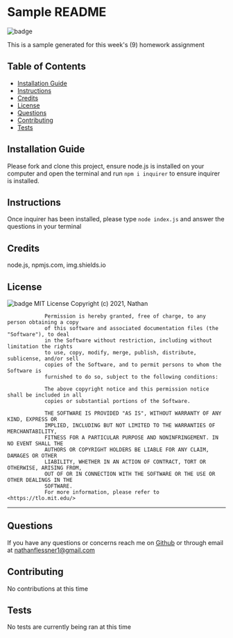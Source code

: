 
# Sample README
![badge](https://img.shields.io/badge/License-MIT-brightgreen)
    
This is a sample generated for this week's (9) homework assignment
   
## Table of Contents
* [Installation Guide](#installation)
* [Instructions](#instructions)
* [Credits](#credits)
* [License](#license)
* [Questions](#questions)
* [Contributing](#contributing)
* [Tests](#tests)
    
## Installation Guide
Please fork and clone this project, ensure node.js is installed on your computer and open the terminal and run ```npm i inquirer``` to ensure inquirer is installed. 

## Instructions
Once inquirer has been installed, please type ```node index.js``` and answer the questions in your terminal

## Credits
node.js, npmjs.com, img.shields.io

## License
![badge](https://img.shields.io/badge/License-MIT-brightgreen)
MIT License
                Copyright (c) 2021, Nathan
                
                Permission is hereby granted, free of charge, to any person obtaining a copy
                of this software and associated documentation files (the "Software"), to deal
                in the Software without restriction, including without limitation the rights
                to use, copy, modify, merge, publish, distribute, sublicense, and/or sell
                copies of the Software, and to permit persons to whom the Software is
                furnished to do so, subject to the following conditions:
                
                The above copyright notice and this permission notice shall be included in all
                copies or substantial portions of the Software.
                
                THE SOFTWARE IS PROVIDED "AS IS", WITHOUT WARRANTY OF ANY KIND, EXPRESS OR
                IMPLIED, INCLUDING BUT NOT LIMITED TO THE WARRANTIES OF MERCHANTABILITY,
                FITNESS FOR A PARTICULAR PURPOSE AND NONINFRINGEMENT. IN NO EVENT SHALL THE
                AUTHORS OR COPYRIGHT HOLDERS BE LIABLE FOR ANY CLAIM, DAMAGES OR OTHER
                LIABILITY, WHETHER IN AN ACTION OF CONTRACT, TORT OR OTHERWISE, ARISING FROM,
                OUT OF OR IN CONNECTION WITH THE SOFTWARE OR THE USE OR OTHER DEALINGS IN THE
                SOFTWARE.
                For more information, please refer to <https://tlo.mit.edu/>
                

---
## Questions
If you have any questions or concerns reach me on [Github](https://github.com/undefined) or through email at <nathanflessner1@gmail.com>

## Contributing
No contributions at this time

## Tests
No tests are currently being ran at this time
